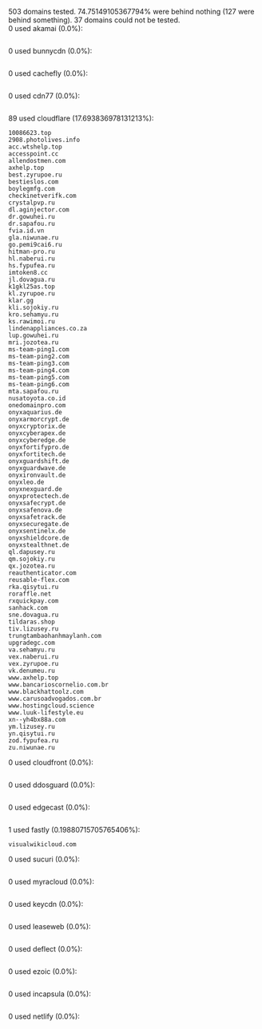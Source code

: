 503 domains tested. 74.75149105367794% were behind nothing (127 were behind something). 37 domains could not be tested.<br>
0 used akamai (0.0%):
```

```

0 used bunnycdn (0.0%):
```

```

0 used cachefly (0.0%):
```

```

0 used cdn77 (0.0%):
```

```

89 used cloudflare (17.693836978131213%):
```
10086623.top
2908.photolives.info
acc.wtshelp.top
accesspoint.cc
allendostmen.com
axhelp.top
best.zyrupoe.ru
bestieslos.com
boylegmfg.com
checkinetverifk.com
crystalpvp.ru
dl.aginjector.com
dr.gowuhei.ru
dr.sapafou.ru
fvia.id.vn
gla.niwunae.ru
go.pemi9cai6.ru
hitman-pro.ru
hl.naberui.ru
hs.fypufea.ru
imtoken8.cc
jl.dovagua.ru
k1gkl25as.top
kl.zyrupoe.ru
klar.gg
kli.sojokiy.ru
kro.sehamyu.ru
ks.rawimoi.ru
lindenappliances.co.za
lup.gowuhei.ru
mri.jozotea.ru
ms-team-ping1.com
ms-team-ping2.com
ms-team-ping3.com
ms-team-ping4.com
ms-team-ping5.com
ms-team-ping6.com
mta.sapafou.ru
nusatoyota.co.id
onedomainpro.com
onyxaquarius.de
onyxarmorcrypt.de
onyxcryptorix.de
onyxcyberapex.de
onyxcyberedge.de
onyxfortifypro.de
onyxfortitech.de
onyxguardshift.de
onyxguardwave.de
onyxironvault.de
onyxleo.de
onyxnexguard.de
onyxprotectech.de
onyxsafecrypt.de
onyxsafenova.de
onyxsafetrack.de
onyxsecuregate.de
onyxsentinelx.de
onyxshieldcore.de
onyxstealthnet.de
ql.dapusey.ru
qm.sojokiy.ru
qx.jozotea.ru
reauthenticator.com
reusable-flex.com
rka.qisytui.ru
roraffle.net
rxquickpay.com
sanhack.com
sne.dovagua.ru
tildaras.shop
tiv.lizusey.ru
trungtambaohanhmaylanh.com
upgradegc.com
va.sehamyu.ru
vex.naberui.ru
vex.zyrupoe.ru
vk.denumeu.ru
www.axhelp.top
www.bancarioscornelio.com.br
www.blackhattoolz.com
www.carusoadvogados.com.br
www.hostingcloud.science
www.luuk-lifestyle.eu
xn--yh4bx88a.com
ym.lizusey.ru
yn.qisytui.ru
zod.fypufea.ru
zu.niwunae.ru
```

0 used cloudfront (0.0%):
```

```

0 used ddosguard (0.0%):
```

```

0 used edgecast (0.0%):
```

```

1 used fastly (0.19880715705765406%):
```
visualwikicloud.com
```

0 used sucuri (0.0%):
```

```

0 used myracloud (0.0%):
```

```

0 used keycdn (0.0%):
```

```

0 used leaseweb (0.0%):
```

```

0 used deflect (0.0%):
```

```

0 used ezoic (0.0%):
```

```

0 used incapsula (0.0%):
```

```

0 used netlify (0.0%):
```

```
